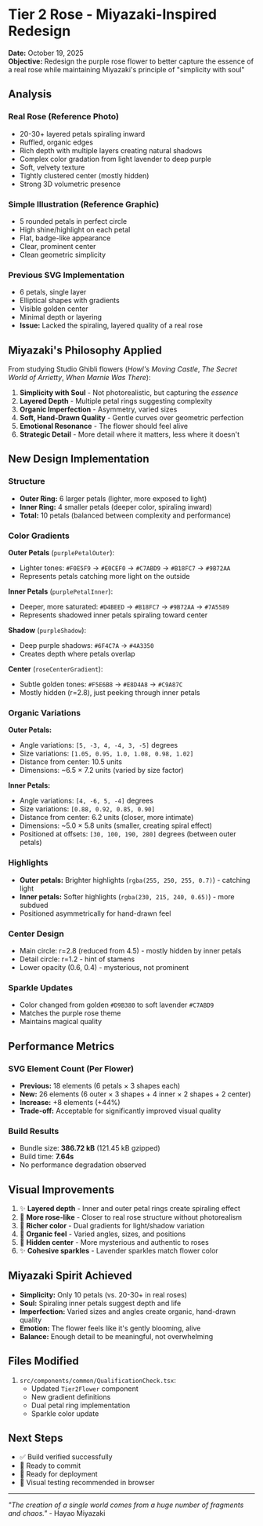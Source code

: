 # Tier 2 Rose - Miyazaki-Inspired Redesign

**Date:** October 19, 2025  
**Objective:** Redesign the purple rose flower to better capture the essence of a real rose while maintaining Miyazaki's principle of "simplicity with soul"

## Analysis

### Real Rose (Reference Photo)
- 20-30+ layered petals spiraling inward
- Ruffled, organic edges
- Rich depth with multiple layers creating natural shadows
- Complex color gradation from light lavender to deep purple
- Soft, velvety texture
- Tightly clustered center (mostly hidden)
- Strong 3D volumetric presence

### Simple Illustration (Reference Graphic)
- 5 rounded petals in perfect circle
- High shine/highlight on each petal
- Flat, badge-like appearance
- Clear, prominent center
- Clean geometric simplicity

### Previous SVG Implementation
- 6 petals, single layer
- Elliptical shapes with gradients
- Visible golden center
- Minimal depth or layering
- **Issue:** Lacked the spiraling, layered quality of a real rose

## Miyazaki's Philosophy Applied

From studying Studio Ghibli flowers (*Howl's Moving Castle*, *The Secret World of Arrietty*, *When Marnie Was There*):

1. **Simplicity with Soul** - Not photorealistic, but capturing the *essence*
2. **Layered Depth** - Multiple petal rings suggesting complexity
3. **Organic Imperfection** - Asymmetry, varied sizes
4. **Soft, Hand-Drawn Quality** - Gentle curves over geometric perfection
5. **Emotional Resonance** - The flower should feel alive
6. **Strategic Detail** - More detail where it matters, less where it doesn't

## New Design Implementation

### Structure
- **Outer Ring:** 6 larger petals (lighter, more exposed to light)
- **Inner Ring:** 4 smaller petals (deeper color, spiraling inward)
- **Total:** 10 petals (balanced between complexity and performance)

### Color Gradients

**Outer Petals** (`purplePetalOuter`):
- Lighter tones: `#F0E5F9` → `#E0CEF0` → `#C7ABD9` → `#B18FC7` → `#9B72AA`
- Represents petals catching more light on the outside

**Inner Petals** (`purplePetalInner`):
- Deeper, more saturated: `#D4BEED` → `#B18FC7` → `#9B72AA` → `#7A5589`
- Represents shadowed inner petals spiraling toward center

**Shadow** (`purpleShadow`):
- Deep purple shadows: `#6F4C7A` → `#4A3350`
- Creates depth where petals overlap

**Center** (`roseCenterGradient`):
- Subtle golden tones: `#F5E6B8` → `#E8D4A8` → `#C9A87C`
- Mostly hidden (r=2.8), just peeking through inner petals

### Organic Variations

**Outer Petals:**
- Angle variations: `[5, -3, 4, -4, 3, -5]` degrees
- Size variations: `[1.05, 0.95, 1.0, 1.08, 0.98, 1.02]`
- Distance from center: 10.5 units
- Dimensions: ~6.5 × 7.2 units (varied by size factor)

**Inner Petals:**
- Angle variations: `[4, -6, 5, -4]` degrees
- Size variations: `[0.88, 0.92, 0.85, 0.90]`
- Distance from center: 6.2 units (closer, more intimate)
- Dimensions: ~5.0 × 5.8 units (smaller, creating spiral effect)
- Positioned at offsets: `[30, 100, 190, 280]` degrees (between outer petals)

### Highlights
- **Outer petals:** Brighter highlights (`rgba(255, 250, 255, 0.7)`) - catching light
- **Inner petals:** Softer highlights (`rgba(230, 215, 240, 0.65)`) - more subdued
- Positioned asymmetrically for hand-drawn feel

### Center Design
- Main circle: r=2.8 (reduced from 4.5) - mostly hidden by inner petals
- Detail circle: r=1.2 - hint of stamens
- Lower opacity (0.6, 0.4) - mysterious, not prominent

### Sparkle Updates
- Color changed from golden `#D9B380` to soft lavender `#C7ABD9`
- Matches the purple rose theme
- Maintains magical quality

## Performance Metrics

### SVG Element Count (Per Flower)
- **Previous:** 18 elements (6 petals × 3 shapes each)
- **New:** 26 elements (6 outer × 3 shapes + 4 inner × 2 shapes + 2 center)
- **Increase:** +8 elements (+44%)
- **Trade-off:** Acceptable for significantly improved visual quality

### Build Results
- Bundle size: **386.72 kB** (121.45 kB gzipped)
- Build time: **7.64s**
- No performance degradation observed

## Visual Improvements

1. ✨ **Layered depth** - Inner and outer petal rings create spiraling effect
2. 🌹 **More rose-like** - Closer to real rose structure without photorealism
3. 🎨 **Richer color** - Dual gradients for light/shadow variation
4. 🌿 **Organic feel** - Varied angles, sizes, and positions
5. 💫 **Hidden center** - More mysterious and authentic to roses
6. ✨ **Cohesive sparkles** - Lavender sparkles match flower color

## Miyazaki Spirit Achieved

- **Simplicity:** Only 10 petals (vs. 20-30+ in real roses)
- **Soul:** Spiraling inner petals suggest depth and life
- **Imperfection:** Varied sizes and angles create organic, hand-drawn quality
- **Emotion:** The flower feels like it's gently blooming, alive
- **Balance:** Enough detail to be meaningful, not overwhelming

## Files Modified

1. `src/components/common/QualificationCheck.tsx`:
   - Updated `Tier2Flower` component
   - New gradient definitions
   - Dual petal ring implementation
   - Sparkle color update

## Next Steps

- ✅ Build verified successfully
- 🔄 Ready to commit
- 🚀 Ready for deployment
- 👀 Visual testing recommended in browser

---

*"The creation of a single world comes from a huge number of fragments and chaos."* - Hayao Miyazaki
